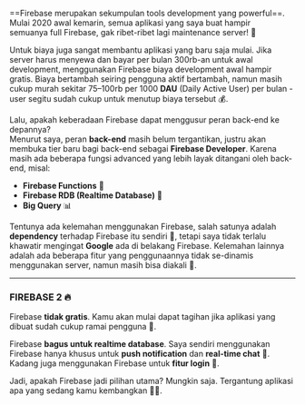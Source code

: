 ==Firebase merupakan sekumpulan tools development yang powerful==. Mulai 2020 awal kemarin, semua aplikasi yang saya buat hampir semuanya full Firebase, gak ribet-ribet lagi maintenance server! 🚀

Untuk biaya juga sangat membantu aplikasi yang baru saja mulai. Jika server harus menyewa dan bayar per bulan 300rb-an untuk awal development, menggunakan Firebase biaya development awal hampir gratis. Biaya bertambah seiring pengguna aktif bertambah, namun masih cukup murah sekitar 75–100rb per 1000 **DAU** (Daily Active User) per bulan - user segitu sudah cukup untuk menutup biaya tersebut 💰.

Lalu, apakah keberadaan Firebase dapat menggusur peran back-end ke depannya?  
Menurut saya, peran **back-end** masih belum tergantikan, justru akan membuka tier baru bagi back-end sebagai **Firebase Developer**. Karena masih ada beberapa fungsi advanced yang lebih layak ditangani oleh back-end, misal:
- **Firebase Functions** 🔧
- **Firebase RDB (Realtime Database)** 📱
- **Big Query** 📊

Tentunya ada kelemahan menggunakan Firebase, salah satunya adalah **dependency** terhadap Firebase itu sendiri 🔗, tetapi saya tidak terlalu khawatir mengingat **Google** ada di belakang Firebase. Kelemahan lainnya adalah ada beberapa fitur yang penggunaannya tidak se-dinamis menggunakan server, namun masih bisa diakali 🔄.

---

### FIREBASE 2 🔥

Firebase **tidak gratis**. Kamu akan mulai dapat tagihan jika aplikasi yang dibuat sudah cukup ramai pengguna 💸.

Firebase **bagus untuk realtime database**. Saya sendiri menggunakan Firebase hanya khusus untuk **push notification** dan **real-time chat** 📲. Kadang juga menggunakan Firebase untuk **fitur login** 🔑.

Jadi, apakah Firebase jadi pilihan utama? Mungkin saja. Tergantung aplikasi apa yang sedang kamu kembangkan 👨‍💻.
